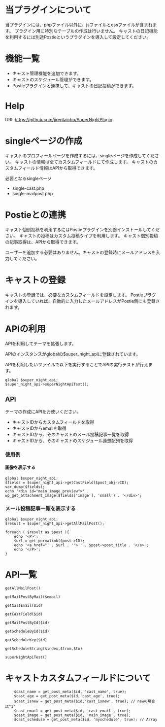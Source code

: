 # 当プラグインについて

当プラグインには、phpファイル以外に、jsファイルとcssファイルが含まれます。
プラグイン用に特別なテーブルの作成は行いません。
キャストの日記機能を利用するには別途Postieというプラグインを導入して設定してください。


# 機能一覧

* キャスト管理機能を追加できます。
* キャストのスケジュール管理ができます。
* Postieプラグインと連携して、キャストの日記投稿ができます。

# Help

URL:https://github.com/jirentaicho/SuperNightPlugin


# singleページの作成

キャストのプロフィールページを作成するには、singleページを作成してください。
キャストの情報は全てカスタムフィールドにて作成します。
キャストのカスタムフィールド情報はAPIから取得できます。

必要となるsingleページ

* single-cast.php
* single-mailpost.php


# Postieとの連携

キャスト個別投稿を利用するにはPostieプラグインを別途インストールしてください。
キャストの投稿はカスタム投稿タイプを利用します。
キャスト個別投稿の記事取得は、APIから取得できます。

ユーザーを追加する必要はありません。キャストの登録時にメールアドレスを入力してください。

# キャストの登録

キャストの登録では、必要なカスタムフィールドを設定します。
Postieプラグインを導入していれば、自動的に入力したメールアドレスがPostie側にも登録されます。

# APIの利用

APIを利用してテーマを拡張します。

APIのインスタンスがglobalの$super_night_apiに登録されています。

APIを利用したいファイルで以下を実行することでAPIの実行テストが行えます。
~~~
global $super_night_api;
$super_night_api->superNightApiTest();
~~~

## API

テーマの作成にAPIをお使いください。

* キャストIDからカスタムフィールドを取得
* キャストIDからemailを取得
* キャストIDから、そのキャストのメール投稿記事一覧を取得
* キャストIDから、そのキャストのスケジュール連想配列を取得



### 使用例

#### 画像を表示する
~~~
global $super_night_api;
$fields = $super_night_api->getCastField($post_obj->ID);
var_dump($fields);
echo '<div id="main_image_preview">' . wp_get_attachment_image($fields['image'], 'small') . '</div>';
~~~

### メール投稿記事一覧を表示する


~~~
global $super_night_api;
$result = $super_night_api->getAllMailPost();

foreach ( $result as $post ){
    echo '<P>';
    $url = get_permalink($post->ID);
    echo '<a href="' . $url . '"> ' . $post->post_title . '</a>';
    echo '</P>';
}
~~~



# API一覧

~~~
getAllMailPost()

getMailPostByMail($email)

getCastEmail($id)

getCastField($id)

getMailPostById($id)

getScheduleById($id)

getScheduleKey($id)

getScheduleString($index,$from,$to)

superNightApiTest()
~~~

# キャストカスタムフィールドについて

~~~
    $cast_name = get_post_meta($id, 'cast_name', true); 
    $cast_age = get_post_meta($id,'cast_age', true);
    $cast_isnew = get_post_meta($id,'cast_isnew', true); // newの場合は"1"
    $cast_email = get_post_meta($id, 'cast_email', true);
    $cast_image = get_post_meta($id, 'main_image', true);
    $cast_schedule = get_post_meta($id, 'myschedule', true); // Array
~~~
